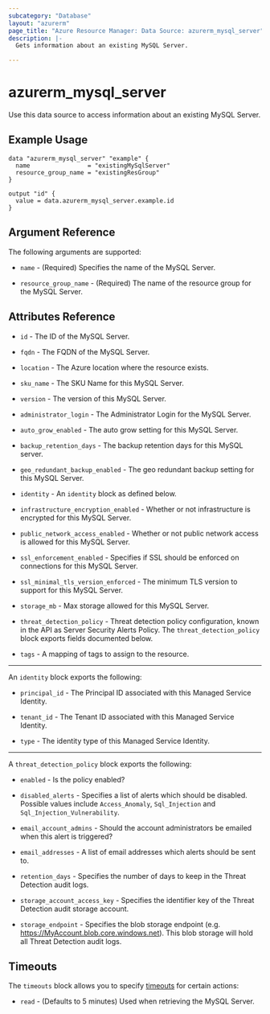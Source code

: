 ```yaml
---
subcategory: "Database"
layout: "azurerm"
page_title: "Azure Resource Manager: Data Source: azurerm_mysql_server"
description: |-
  Gets information about an existing MySQL Server.

---
```


# azurerm_mysql_server

Use this data source to access information about an existing MySQL Server.

## Example Usage

```hcl
data "azurerm_mysql_server" "example" {
  name                = "existingMySqlServer"
  resource_group_name = "existingResGroup"
}

output "id" {
  value = data.azurerm_mysql_server.example.id
}
```

## Argument Reference

The following arguments are supported:

* `name` - (Required) Specifies the name of the MySQL Server.

* `resource_group_name` - (Required) The name of the resource group for the MySQL Server.

## Attributes Reference

* `id` - The ID of the MySQL Server.

* `fqdn` - The FQDN of the MySQL Server.

* `location` - The Azure location where the resource exists.

* `sku_name` - The SKU Name for this MySQL Server.

* `version` - The version of this MySQL Server.

* `administrator_login` - The Administrator Login for the MySQL Server.

* `auto_grow_enabled` - The auto grow setting for this MySQL Server.

* `backup_retention_days` - The backup retention days for this MySQL server.

* `geo_redundant_backup_enabled` - The geo redundant backup setting for this MySQL Server.

* `identity` - An `identity` block as defined below. 

* `infrastructure_encryption_enabled` - Whether or not infrastructure is encrypted for this MySQL Server.

* `public_network_access_enabled` - Whether or not public network access is allowed for this MySQL Server.

* `ssl_enforcement_enabled` -  Specifies if SSL should be enforced on connections for this MySQL Server.

* `ssl_minimal_tls_version_enforced` - The minimum TLS version to support for this MySQL Server.

* `storage_mb` -  Max storage allowed for this MySQL Server.

* `threat_detection_policy` - Threat detection policy configuration, known in the API as Server Security Alerts Policy. The `threat_detection_policy` block exports fields documented below.

* `tags` - A mapping of tags to assign to the resource.
---

An `identity` block exports the following:

* `principal_id` - The Principal ID associated with this Managed Service Identity.

* `tenant_id` - The Tenant ID associated with this Managed Service Identity.

* `type` - The identity type of this Managed Service Identity.
---

A `threat_detection_policy` block exports the following:

* `enabled` -  Is the policy enabled?

* `disabled_alerts` - Specifies a list of alerts which should be disabled. Possible values include `Access_Anomaly`, `Sql_Injection` and `Sql_Injection_Vulnerability`.

* `email_account_admins` - Should the account administrators be emailed when this alert is triggered?

* `email_addresses` - A list of email addresses which alerts should be sent to.

* `retention_days` - Specifies the number of days to keep in the Threat Detection audit logs.

* `storage_account_access_key` - Specifies the identifier key of the Threat Detection audit storage account.

* `storage_endpoint` - Specifies the blob storage endpoint (e.g. https://MyAccount.blob.core.windows.net). This blob storage will hold all Threat Detection audit logs.

## Timeouts

The `timeouts` block allows you to specify [timeouts](https://www.terraform.io/docs/configuration/resources.html#timeouts) for certain actions:

* `read` - (Defaults to 5 minutes) Used when retrieving the MySQL Server.
